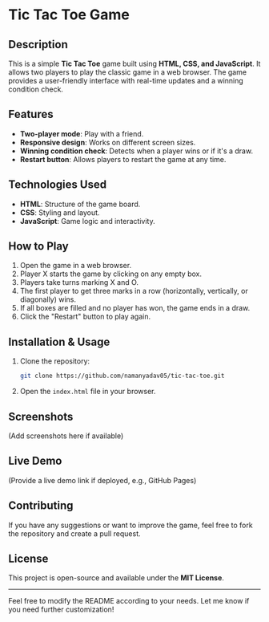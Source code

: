 # Tic Tac Toe Game

## Description
This is a simple **Tic Tac Toe** game built using **HTML, CSS, and JavaScript**. It allows two players to play the classic game in a web browser. The game provides a user-friendly interface with real-time updates and a winning condition check.

## Features
- **Two-player mode**: Play with a friend.
- **Responsive design**: Works on different screen sizes.
- **Winning condition check**: Detects when a player wins or if it's a draw.
- **Restart button**: Allows players to restart the game at any time.

## Technologies Used
- **HTML**: Structure of the game board.
- **CSS**: Styling and layout.
- **JavaScript**: Game logic and interactivity.

## How to Play
1. Open the game in a web browser.
2. Player X starts the game by clicking on any empty box.
3. Players take turns marking X and O.
4. The first player to get three marks in a row (horizontally, vertically, or diagonally) wins.
5. If all boxes are filled and no player has won, the game ends in a draw.
6. Click the "Restart" button to play again.

## Installation & Usage
1. Clone the repository:
   ```sh
   git clone https://github.com/namanyadav05/tic-tac-toe.git
   ```
2. Open the `index.html` file in your browser.

## Screenshots
(Add screenshots here if available)

## Live Demo
(Provide a live demo link if deployed, e.g., GitHub Pages)

## Contributing
If you have any suggestions or want to improve the game, feel free to fork the repository and create a pull request.

## License
This project is open-source and available under the **MIT License**.

---
Feel free to modify the README according to your needs. Let me know if you need further customization!

